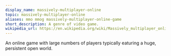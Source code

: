 ```yaml
---
display_name: massively-multiplayer-online
topic: massively-multiplayer-online
aliases: mmo mmog massively-multiplayer-online-game
short_description: A genre of video game.
wikipedia_url: https://en.wikipedia.org/wiki/Massively_multiplayer_online_game
---
```

An online game with large numbers of players typically eaturing a huge, persistent open world.